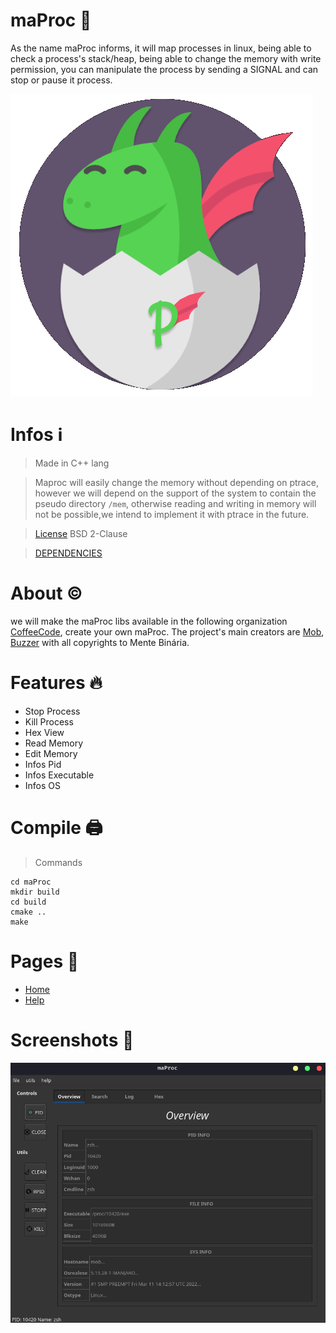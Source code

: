 # maProc 🐉
As the name maProc informs, it will map processes in linux, being able  to check a process's stack/heap, being able to change the memory with write permission,  you can manipulate the process by sending a SIGNAL and can stop or pause it process.

![Icon](src/assets/maProc.png)


# Infos ℹ️
> Made in C++ lang

> Maproc will easily change the memory without depending on ptrace, however we will depend on the support of the system to contain the pseudo directory `/mem`, otherwise reading and writing in memory will not be possible,we intend to implement it with ptrace in the future.

> [License](LICENSE) BSD 2-Clause

> [DEPENDENCIES](DEPENDENCIES.md)

# About ©️
we will make the maProc libs available in the following organization [CoffeeCode](https://github.com/0xc0ffeec0de), create your own maProc.
The project's main creators are [Mob](https://github.com/VitorMob), [Buzzer](https://github.com/AandersonL) with all copyrights to Mente Binária.


# Features 🔥

* Stop Process
* Kill Process
* Hex View
* Read Memory
* Edit Memory
* Infos Pid
* Infos Executable
* Infos OS

# Compile 🖨️

> Commands

    cd maProc
    mkdir build
    cd build
    cmake ..
    make


# Pages 📄

* [Home](https://github.com/mentebinaria/maProc/wiki)
* [Help](https://github.com/mentebinaria/maProc/wiki/Help)


# Screenshots 🎦

![maproc](assets/maProc.png)
